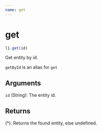 ```yaml
---
name: get
---
```


# get

```js
l1.get(id)
```

Get entity by id.

`getById` is an alias for `get`

## Arguments

`id` (String): The entity id.

## Returns

(*): Returns the found entity, else undefined.

